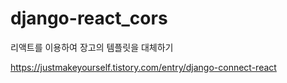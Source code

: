 # django-react_cors

리액트를 이용하여 장고의 템플릿을 대체하기

https://justmakeyourself.tistory.com/entry/django-connect-react
